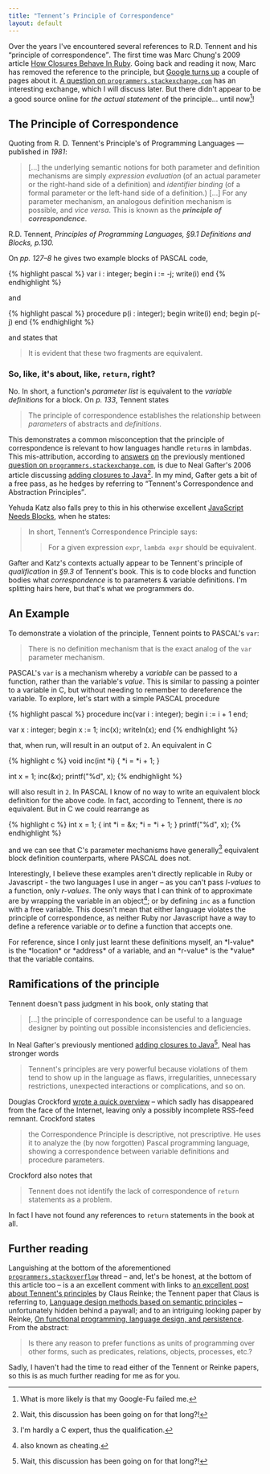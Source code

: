 ```yaml
---
title: "Tennent’s Principle of Correspondence"
layout: default
---
```


Over the years I've encountered several references to R.D. Tennent and
his <q>principle of correspondence</q>. The first time was Marc
Chung's 2009 article
[How Closures Behave In Ruby][chung-blocks]. Going back and reading it
now, Marc has removed the reference to the principle, but
[Google turns up][google-serp-tcp] a couple of pages about
it. [A question on `programmers.stackexchange.com`][stackexchange-tcp]
has an interesting exchange, which I will discuss later. But there
didn't appear to be a good source online for *the actual statement* of
the principle… until now[^jk]!

## The Principle of Correspondence

Quoting from R. D. Tennent's Principle's of Programming Languages —
published in *1981*:

> \[…\] the underlying semantic notions for both parameter and
> definition mechanisms are simply *expression evaluation* (of an
> actual parameter or the right-hand side of a definition) and
> *identifier binding* (of a formal parameter or the left-hand side of
> a definition.) \[…\] For any parameter mechanism, an analogous
> definition mechanism is possible, and *vice versa*. This is known as
> the **_principle of correspondence_**.

<div class="citation">R.D. Tennent, <cite>Principles of Programming
  Languages, §9.1 Definitions and Blocks, p.130.</cite></div>

On <cite>pp. 127–8</cite> he gives two example blocks of PASCAL code,

{% highlight pascal %}
var i : integer;
begin
  i := -j;
  write(i)
end
{% endhighlight %}

and

{% highlight pascal %}
procedure p(i : integer);
  begin
    write(i)
  end;
begin
  p(-j)
end
{% endhighlight %}

and states that

> It is evident that these two fragments are equivalent.

### So, like, it's about, like, `return`, right?

No. In short, a function's *parameter list* is equivalent to the
*variable definitions* for a block. On <cite>p. 133</cite>, Tennent
states

> The principle of correspondence establishes the relationship between
> *parameters* of abstracts and *definitions*.

This demonstrates a common misconception that the principle of
correspondence is relevant to how languages handle `return`s in
lambdas. This mis-attribution, according to
[answers](http://programmers.stackexchange.com/a/120409)
[on](http://programmers.stackexchange.com/a/116405) the previously
mentioned
[question on `programmers.stackexchange.com`][stackexchange-tcp], is
due to Neal Gafter's 2006 article discussing
[adding closures to Java][gafter-java-closures][^java-closures]. In my
mind, Gafter gets a bit of a free pass, as he hedges by referring to
<q>Tennent's Correspondence and Abstraction Principles</q>.

Yehuda Katz also falls prey to this in his otherwise excellent
[JavaScript Needs Blocks][js-needs-blocks], when he states:

> In short, Tennent’s Correspondence Principle says:
>
> > For a given expression `expr`, `lambda expr` should be equivalent.

Gafter and Katz's contexts actually appear to be Tennent's principle
of *qualification* in <cite>§9.3</cite> of Tennent's book. This is to
code blocks and function bodies what *correspondence* is to parameters
& variable definitions. I'm splitting hairs here, but that's what
we programmers do.

## An Example

To demonstrate a violation of the principle, Tennent points to
PASCAL's `var`:

> There is no definition mechanism that is the exact analog of the
> `var` parameter mechanism.

PASCAL's `var` is a mechanism whereby a *variable* can be passed to a
function, rather than the variable's *value*. This is similar to
passing a pointer to a variable in C, but without needing to remember
to dereference the variable. To explore, let's start with a simple
PASCAL procedure

{% highlight pascal %}
procedure inc(var i : integer);
  begin
    i := i + 1
  end;

var x : integer;
begin
  x := 1;
  inc(x);
  writeln(x);
end
{% endhighlight %}

that, when run, will result in an output of `2`. An equivalent in C

{% highlight c %}
void inc(int *i) {
  *i = *i + 1;
}

int x = 1;
inc(&x);
printf("%d", x);
{% endhighlight %}

will also result in `2`. In PASCAL I know of no way to write an
equivalent block definition for the above code. In fact, according to
Tennent, there is *no* equivalent. But in C we could rearrange as

{% highlight c %}
int x = 1;
{
  int *i = &x;
  *i = *i + 1;
}
printf("%d", x);
{% endhighlight %}

and we can see that C's parameter mechanisms have generally[^c-qual]
equivalent block definition counterparts, where PASCAL does not.

Interestingly, I believe these examples aren't directly replicable in
Ruby or Javascript - the two languages I use in anger – as you can't
pass *l-values* to a function, only *r-values*. The only ways that I
can think of to approximate are by wrapping the variable in an
object[^cheating]; or by defining `inc` as a function with a free
variable. This doesn't mean that either language violates the
principle of correspondence, as neither Ruby nor Javascript have a way
to define a reference variable *or* to define a function that accepts
one.

<aside markdown="1">
For reference, since I only just learnt these definitions myself, an
*l-value* is the *location* or *address* of a variable, and an
*r-value* is the *value* that the variable contains.
</aside>

## Ramifications of the principle

Tennent doesn't pass judgment in his book, only stating that

> \[…\] the principle of correspondence can be useful to a language
>  designer by pointing out possible inconsistencies and deficiencies.

In Neal Gafter's previously mentioned
[adding closures to Java][gafter-java-closures][^java-closures], Neal
has stronger words

> Tennent's principles are very powerful because violations of them
> tend to show up in the language as flaws, irregularities,
> unnecessary restrictions, unexpected interactions or complications,
> and so on.

Douglas Crockford [wrote a quick overview][crockford-tcp] – which
sadly has disappeared from the face of the Internet, leaving only a
possibly incomplete RSS-feed remnant. Crockford states

> the Correspondence Principle is descriptive, not prescriptive. He
> uses it to analyze the (by now forgotten) Pascal programming
> language, showing a correspondence between variable definitions and
> procedure parameters.

Crockford also notes that

> Tennent does not identify the lack of correspondence of `return`
> statements as a problem.

In fact I have not found any references to `return` statements in the
book at all.

## Further reading

Languishing at the bottom of the aforementioned
[`programmers.stackoverflow`][stackexchange-tcp] thread – and, let's
be honest, at the bottom of this article too – is a an excellent
comment with links to
[an excellent post about Tennent's principles][claus-tennent] by Claus
Reinke; the Tennent paper that Claus is referring to,
[Language design methods based on semantic principles][tennent-semantic-principles]
– unfortunately hidden behind a paywall; and to an intriguing looking
paper by Reinke,
[On functional programming, language design, and persistence][claus-fpldp]. From
the abstract:

> Is there any reason to prefer functions as units of programming over
> other forms, such as predicates, relations, objects, processes,
> etc.?

Sadly, I haven't had the time to read either of the Tennent or Reinke
papers, so this is as much further reading for me as for you.

[^c-qual]: I'm hardly a C expert, thus the qualification.
[^java-closures]: Wait, this discussion has been going on for that long?!
[^jk]: What is more likely is that my Google-Fu failed me.
[^cheating]: also known as cheating.

[gafter-java-closures]: http://gafter.blogspot.com.au/2006/08/tennents-correspondence-principle-and.html
[google-serp-tcp]: http://www.google.com/search?q=Tennent's+correspondence+principle
[js-needs-blocks]: http://yehudakatz.com/2012/01/10/javascript-needs-blocks/
[hn-on-katz]: http://news.ycombinator.com/item?id=3448027
[stackexchange-tcp]: http://programmers.stackexchange.com/questions/116395/what-is-the-good-explanation-of-tennents-correspondence-principle
[crockford-tcp]: http://java.sys-con.com/node/793338/
[chung-blocks]: http://blog.marcchung.com/2009/02/18/how-closures-behave-in-ruby.html#comment-6418304

[claus-tennent]: http://permalink.gmane.org/gmane.comp.lang.javascript.ecmascript4.general/9305
[tennent-semantic-principles]: http://www.springerlink.com/content/n43h438l03811671/
[claus-fpldp]: http://community.haskell.org/~claus/publications/fpldp.html
